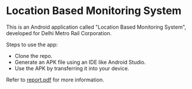 # Location Based Monitoring System

This is an Android application called "Location Based Monitoring System", developed for Delhi Metro Rail Corporation.

Steps to use the app:
* Clone the repo.
* Generate an APK file using an IDE like Android Studio.
* Use the APK by transferring it into your device.

Refer to [report.pdf](./report.pdf) for more information.